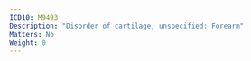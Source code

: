 ```yaml
---
ICD10: M9493
Description: "Disorder of cartilage, unspecified: Forearm"
Matters: No
Weight: 0
---
```



